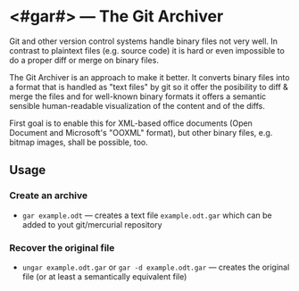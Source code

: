 # <#gar#> — The Git Archiver

Git and other version control systems handle binary files not very well. In contrast to plaintext files (e.g. source code) it is hard or even impossible to do a proper diff or merge on binary files.

The Git Archiver is an approach to make it better. It converts binary files into a format that is handled as "text files" by git so it offer the posibility to diff & merge the files and for well-known binary formats it offers a semantic sensible human-readable visualization of the content and of the diffs.

First goal is to enable this for XML-based office documents (Open Document and Microsoft's "OOXML" format), but other binary files, e.g. bitmap images, shall be possible, too.

## Usage

### Create an archive
* `gar example.odt` — creates a text file `example.odt.gar` which can be added to yout git/mercurial repository

### Recover the original file
* `ungar example.odt.gar` or `gar -d example.odt.gar` — creates the original file (or at least a semantically equivalent file)

